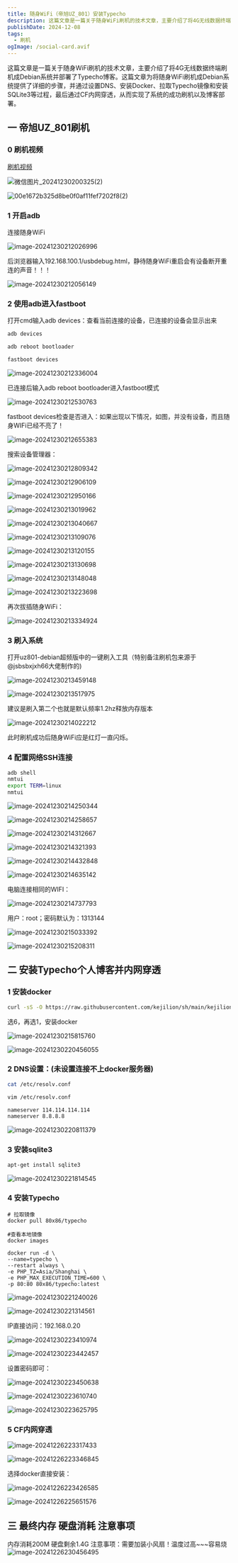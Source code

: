 ```yaml
---
title: 随身WiFi（帝旭UZ_801）安装Typecho
description: 这篇文章是一篇关于随身WiFi刷机的技术文章，主要介绍了将4G无线数据终端刷机成Debian系统并部署了Typecho博客。这篇文章为将随身WiFi刷机成Debian系统提供了详细的步骤，并通过设置DNS、安装Docker、拉取Typecho镜像和安装SQLite3等过程，最后通过CF内网穿透，从而实现了系统的成功刷机以及博客部署。
publishDate: 2024-12-08
tags:
  - 刷机
ogImage: /social-card.avif
---
```

这篇文章是一篇关于随身WiFi刷机的技术文章，主要介绍了将4G无线数据终端刷机成Debian系统并部署了Typecho博客。这篇文章为将随身WiFi刷机成Debian系统提供了详细的步骤，并通过设置DNS、安装Docker、拉取Typecho镜像和安装SQLite3等过程，最后通过CF内网穿透，从而实现了系统的成功刷机以及博客部署。

##  一 帝旭UZ_801刷机

### 0 刷机视频

[刷机视频][1]

![微信图片_20241230200325(2)](https://img.zhenxi.site/2024/12/18a873d6643afac792562947d5e91131.jpg)

![00e1672b325d8be0f0af11fef7202f8(2)](https://img.zhenxi.site/2024/12/fb4672fbc9c11c92b61b11564bc3f8aa.jpg)

### 1 开启adb

连接随身WiFi

![image-20241230212026996](https://img.zhenxi.site/2024/12/a287566c0958565bb4d6821f42899462.png)

后浏览器输入192.168.100.1/usbdebug.html，静待随身WiFi重启会有设备断开重连的声音！！！

![image-20241230212056149](https://img.zhenxi.site/2024/12/c14a5a24fa3884580e5c88c4de204630.png)

### 2 使用adb进入fastboot

打开cmd输入adb devices：查看当前连接的设备，已连接的设备会显示出来

```bash
adb devices

adb reboot bootloader

fastboot devices
```

![image-20241230212336004](https://img.zhenxi.site/2024/12/d48509cfe80e8e7b241be927cb4ff108.png)

已连接后输入adb reboot bootloader进入fastboot模式

![image-20241230212530763](https://img.zhenxi.site/2024/12/47e93c2ef0f8a6a9d788587423a57b91.png)

fastboot devices检查是否进入：如果出现以下情况，如图，并没有设备，而且随身WIFi已经不亮了！

![image-20241230212655383](https://img.zhenxi.site/2024/12/60afa8586ec012fc42304e70668a1d68.png)

搜索设备管理器：

![image-20241230212809342](https://img.zhenxi.site/2024/12/a1978e01e3e81abb6cc7c0ba5b17dc6a.png)

![image-20241230212906109](https://img.zhenxi.site/2024/12/dceffe6fc5ce5dd5d7496c8cb474347b.png)

![image-20241230212950166](https://img.zhenxi.site/2024/12/f765283daa08eec74c2ac0ed39e806e3.png)



![image-20241230213019962](https://img.zhenxi.site/2024/12/5b4c42cd0dbed171cffc543972784631.png)

![image-20241230213040667](https://img.zhenxi.site/2024/12/ec392bd34407001c38c9164b982dd72c.png)

![image-20241230213109076](https://img.zhenxi.site/2024/12/48b3f8d05ea506c0947705dc7a1e0c2d.png)

![image-20241230213120155](https://img.zhenxi.site/2024/12/8e36e2cf52191b70d0622f143f3a06d3.png)

![image-20241230213130698](https://img.zhenxi.site/2024/12/aabb62d39c16d4fe7d24d35d6112a97b.png)

![image-20241230213148048](https://img.zhenxi.site/2024/12/8218c4ac1f51b1c899f92b8e853469b1.png)

![image-20241230213223698](https://img.zhenxi.site/2024/12/e19c4b672f9725003e65b0f740ebe6d9.png)

再次拔插随身WiFi：

![image-20241230213334924](https://img.zhenxi.site/2024/12/d0224dda14b107bbe6719e1ba87489be.png)

### 3 刷入系统

打开uz801-debian超频版中的一键刷入工具（特别备注刷机包来源于@jsbsbxjxh66大佬制作的)

![image-20241230213459148](https://img.zhenxi.site/2024/12/ae428a799bf5a4049239797c05a5ea2a.png)

![image-20241230213517975](https://img.zhenxi.site/2024/12/08ec0925a4622b12272ab91746a2310b.png)

建议是刷入第二个也就是默认频率1.2hz释放内存版本

![image-20241230214022212](https://img.zhenxi.site/2024/12/b4ddcbbb63c99f4c82a1c3d104a84a0c.png)

此时刷机成功后随身WiFi应是红灯一直闪烁。

### 4 配置网络SSH连接

```bash
adb shell
nmtui
export TERM=linux
nmtui
```

![image-20241230214250344](https://img.zhenxi.site/2024/12/9b5e4badbb14df4f522da2d994ff3170.png)

![image-20241230214258657](https://img.zhenxi.site/2024/12/26a7dbd783b0b681b5805300d4635545.png)

![image-20241230214312667](https://img.zhenxi.site/2024/12/0c0042e14e8bfb25af84a751c6069e97.png)

![image-20241230214321393](https://img.zhenxi.site/2024/12/bfe5fa4fe1929fceb034fdb32bfa7825.png)

![image-20241230214432848](https://img.zhenxi.site/2024/12/0c7a472f1374133c738c6dc82e598c90.png)

![image-20241230214635142](https://img.zhenxi.site/2024/12/2e0727c64544650271419f61ed69eef9.png)

电脑连接相同的WIFI：

![image-20241230214737793](https://img.zhenxi.site/2024/12/f873d0ec49ceb6af74b8c53bbbc7fa1d.png)

用户：root；密码默认为：1313144

![image-20241230215033392](https://img.zhenxi.site/2024/12/fef2f965a9cd816bd24cdb3cea40083d.png)

![image-20241230215208311](https://img.zhenxi.site/2024/12/99788b79156eea5551bf141cc22882ca.png)

## 二 安装Typecho个人博客并内网穿透

### 1 安装docker

```bash
curl -sS -O https://raw.githubusercontent.com/kejilion/sh/main/kejilion.sh && chmod +x kejilion.sh && ./kejilion.sh
```

选6，再选1，安装docker

![image-20241230215815760](https://img.zhenxi.site/2024/12/bbf401b5df9e128e709e2ebdae6f5cc3.png)

![image-20241230220456055](https://img.zhenxi.site/2024/12/083e3518cd077964a4c275bb586f9018.png)

### 2 DNS设置：(未设置连接不上docker服务器)

```bash
cat /etc/resolv.conf

vim /etc/resolv.conf

nameserver 114.114.114.114
nameserver 8.8.8.8
```

![image-20241230220811379](https://img.zhenxi.site/2024/12/acfa9546ac953d7c0d7f94a542d390a5.png)

### 3 安装sqlite3

```bash
apt-get install sqlite3
```

![image-20241230221814545](https://img.zhenxi.site/2024/12/575317c55a36494401eebd4fdd576e17.png)

### 4 安装Typecho

```
# 拉取镜像
docker pull 80x86/typecho

#查看本地镜像
docker images

docker run -d \
--name=typecho \
--restart always \
-e PHP_TZ=Asia/Shanghai \
-e PHP_MAX_EXECUTION_TIME=600 \
-p 80:80 80x86/typecho:latest

```

![image-20241230221240026](https://img.zhenxi.site/2024/12/7781e78b134484d81d2853df09f0c11c.png)

![image-20241230221314561](https://img.zhenxi.site/2024/12/635d6a274a70c43af48bfcd1f9eb2707.png)

IP直接访问：192.168.0.20

![image-20241230223410974](https://img.zhenxi.site/2024/12/b19c2c45b969ab45a87bee30ee02658c.png)

![image-20241230223442457](https://img.zhenxi.site/2024/12/2b1b1c954394477a6b9a6fa5079477f5.png)

设置密码即可：

![image-20241230223450638](https://img.zhenxi.site/2024/12/c3a287cf604110ae735fa7e838a3359f.png)

![image-20241230223610740](https://img.zhenxi.site/2024/12/7d9293ac4372ce31adb833db1fa3b4b6.png)

![image-20241230223625795](https://img.zhenxi.site/2024/12/5496d9605f5e2977f31117e94ec03095.png)



### 5 CF内网穿透

![image-20241226223317433](https://img.zhenxi.site/2024/12/757a2bc8735cf4a9a8a0fe79191f8b6d.png)

![image-20241226223346845](https://img.zhenxi.site/2024/12/5047d964a249215408c849bfcae28c23.png)

选择docker直接安装：

![image-20241226223426585](https://img.zhenxi.site/2024/12/1b51cd7b7b8bd9de0e3969a4fd6cc582.png)

![image-20241226225651576](https://img.zhenxi.site/2024/12/80491e74bce91a736572b3f867777507.png)

## 三 最终内存 硬盘消耗 注意事项

内存消耗200M
硬盘剩余1.4G
注意事项：需要加装小风扇！温度过高~~~容易烧
![image-20241226230456495](https://img.zhenxi.site/2024/12/3532813e3f932a57a04e9889beb8160e.png)

[1]: https://www.bilibili.com/video/BV1HJUzYVEtH/?spm_id_from=333.337.search-card.all.click&vd_source=105d7c6f614459406c1e6948579b6dc1
